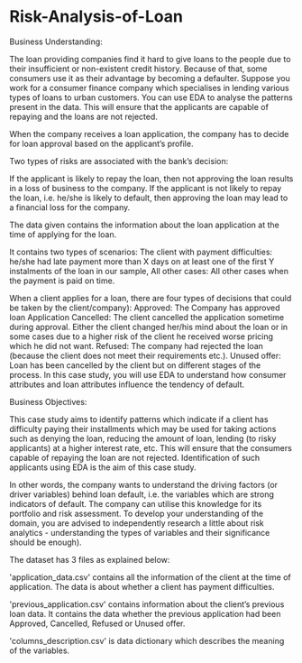 # Risk-Analysis-of-Loan

Business Understanding:

The loan providing companies find it hard to give loans to the people due to their insufficient or non-existent credit history. Because of that, some consumers use it as their advantage by becoming a defaulter. Suppose you work for a consumer finance company which specialises in lending various types of loans to urban customers. You can use EDA to analyse the patterns present in the data. This will ensure that the applicants are capable of repaying and the loans are not rejected.

When the company receives a loan application, the company has to decide for loan approval based on the applicant’s profile.

Two types of risks are associated with the bank’s decision:

If the applicant is likely to repay the loan, then not approving the loan results in a loss of business to the company. If the applicant is not likely to repay the loan, i.e. he/she is likely to default, then approving the loan may lead to a financial loss for the company.

The data given contains the information about the loan application at the time of applying for the loan.

It contains two types of scenarios: The client with payment difficulties: he/she had late payment more than X days on at least one of the first Y instalments of the loan in our sample, All other cases: All other cases when the payment is paid on time.

When a client applies for a loan, there are four types of decisions that could be taken by the client/company): Approved: The Company has approved loan Application Cancelled: The client cancelled the application sometime during approval. Either the client changed her/his mind about the loan or in some cases due to a higher risk of the client he received worse pricing which he did not want. Refused: The company had rejected the loan (because the client does not meet their requirements etc.). Unused offer: Loan has been cancelled by the client but on different stages of the process. In this case study, you will use EDA to understand how consumer attributes and loan attributes influence the tendency of default.

Business Objectives:

This case study aims to identify patterns which indicate if a client has difficulty paying their installments which may be used for taking actions such as denying the loan, reducing the amount of loan, lending (to risky applicants) at a higher interest rate, etc. This will ensure that the consumers capable of repaying the loan are not rejected. Identification of such applicants using EDA is the aim of this case study.

In other words, the company wants to understand the driving factors (or driver variables) behind loan default, i.e. the variables which are strong indicators of default. The company can utilise this knowledge for its portfolio and risk assessment. To develop your understanding of the domain, you are advised to independently research a little about risk analytics - understanding the types of variables and their significance should be enough).

The dataset has 3 files as explained below:

'application_data.csv' contains all the information of the client at the time of application. The data is about whether a client has payment difficulties.

'previous_application.csv' contains information about the client’s previous loan data. It contains the data whether the previous application had been Approved, Cancelled, Refused or Unused offer.

'columns_description.csv' is data dictionary which describes the meaning of the variables.
